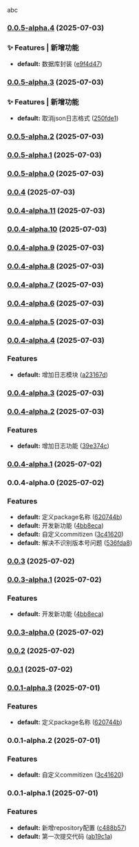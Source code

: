 abc
### [0.0.5-alpha.4](https://github.com/726209/utils/compare/v0.0.5-alpha.3...v0.0.5-alpha.4) (2025-07-03)


### ✨ Features | 新增功能

* **default:** 数据库封装 ([e9f4d47](https://github.com/726209/utils/commit/e9f4d47d0537a24cf10da1f56abd9d1da75859da))

### [0.0.5-alpha.3](https://github.com/726209/utils/compare/v0.0.5-alpha.2...v0.0.5-alpha.3) (2025-07-03)


### ✨ Features | 新增功能

* **default:** 取消json日志格式 ([250fde1](https://github.com/726209/utils/commit/250fde10046073e378fd04918e4bde6fb66e316e))

### [0.0.5-alpha.2](https://github.com/726209/utils/compare/v0.0.5-alpha.1...v0.0.5-alpha.2) (2025-07-03)

### [0.0.5-alpha.1](https://github.com/726209/utils/compare/v0.0.5-alpha.0...v0.0.5-alpha.1) (2025-07-03)

### [0.0.5-alpha.0](https://github.com/726209/utils/compare/v0.0.4...v0.0.5-alpha.0) (2025-07-03)

### [0.0.4](https://github.com/726209/utils/compare/v0.0.4-alpha.11...v0.0.4) (2025-07-03)

### [0.0.4-alpha.11](https://github.com/726209/utils/compare/v0.0.4-alpha.10...v0.0.4-alpha.11) (2025-07-03)

### [0.0.4-alpha.10](https://github.com/726209/utils/compare/v0.0.4-alpha.9...v0.0.4-alpha.10) (2025-07-03)

### [0.0.4-alpha.9](https://github.com/726209/utils/compare/v0.0.4-alpha.8...v0.0.4-alpha.9) (2025-07-03)

### [0.0.4-alpha.8](https://github.com/726209/utils/compare/v0.0.4-alpha.7...v0.0.4-alpha.8) (2025-07-03)

### [0.0.4-alpha.7](https://github.com/726209/utils/compare/v0.0.4-alpha.6...v0.0.4-alpha.7) (2025-07-03)

### [0.0.4-alpha.6](https://github.com/726209/utils/compare/v0.0.4-alpha.5...v0.0.4-alpha.6) (2025-07-03)

### [0.0.4-alpha.5](https://github.com/726209/utils/compare/v0.0.4-alpha.4...v0.0.4-alpha.5) (2025-07-03)

### [0.0.4-alpha.4](https://github.com/726209/utils/compare/v0.0.4-alpha.3...v0.0.4-alpha.4) (2025-07-03)


### Features

* **default:** 增加日志模块 ([a23167d](https://github.com/726209/utils/commit/a23167d3efc0930ef455d38e3e60fb3c403a3680))

### [0.0.4-alpha.3](https://github.com/726209/utils/compare/v0.0.4-alpha.2...v0.0.4-alpha.3) (2025-07-03)

### [0.0.4-alpha.2](https://github.com/726209/utils/compare/v0.0.4-alpha.1...v0.0.4-alpha.2) (2025-07-03)


### Features

* **default:** 增加日志功能 ([39e374c](https://github.com/726209/utils/commit/39e374c931d554aa43934662fd07b8416b75baa0))

### [0.0.4-alpha.1](https://github.com/726209/utils/compare/v0.0.4-alpha.0...v0.0.4-alpha.1) (2025-07-02)

### 0.0.4-alpha.0 (2025-07-02)


### Features

* **default:** 定义package名称 ([620744b](https://github.com/726209/utils/commit/620744ba6eb7ad76533bd8689e3833ef28777cee))
* **default:** 开发新功能 ([4bb8eca](https://github.com/726209/utils/commit/4bb8eca0fc7f263d9ff70e065c03ed620b2242ff))
* **default:** 自定义commitizen ([3c41620](https://github.com/726209/utils/commit/3c416207eb70f23c0ff1bc8252415ad544d53af2))
* **default:** 解决不识别版本号问题 ([536fda8](https://github.com/726209/utils/commit/536fda82cefab538822fc5a2e295e057c969e719))

### [0.0.3](https://github.com/726209/utils/compare/0.0.3-alpha.1...0.0.3) (2025-07-02)

### [0.0.3-alpha.1](https://github.com/726209/utils/compare/0.0.3-alpha.0...0.0.3-alpha.1) (2025-07-02)


### Features

* **default:** 开发新功能 ([4bb8eca](https://github.com/726209/utils/commit/4bb8eca0fc7f263d9ff70e065c03ed620b2242ff))

### [0.0.3-alpha.0](https://github.com/726209/utils/compare/0.0.2...0.0.3-alpha.0) (2025-07-02)

### [0.0.2](https://github.com/726209/utils/compare/0.0.1...0.0.2) (2025-07-02)

### [0.0.1](https://github.com/726209/utils/compare/0.0.1-alpha.3...0.0.1) (2025-07-02)

### [0.0.1-alpha.3](https://github.com/726209/utils/compare/0.0.1-alpha.2...0.0.1-alpha.3) (2025-07-01)


### Features

* **default:** 定义package名称 ([620744b](https://github.com/726209/utils/commit/620744ba6eb7ad76533bd8689e3833ef28777cee))

### 0.0.1-alpha.2 (2025-07-01)


### Features

* **default:** 自定义commitizen ([3c41620](https://github.com/726209/utils/commit/3c416207eb70f23c0ff1bc8252415ad544d53af2))

### 0.0.1-alpha.1 (2025-07-01)


### Features

* **default:** 新增repository配置 ([c488b57](https://github.com/726209/utils/commit/c488b57de8cf4497a3426c401e232f99833811d3))
* **default:** 第一次提交代码 ([ab19c1a](https://github.com/726209/utils/commit/ab19c1a962ad9743f66d985f62efd5fe4ab6e297))
